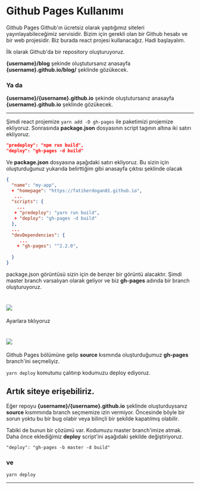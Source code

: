 # Github Pages Kullanımı
Github Pages Github'ın ücretsiz olarak yaptığımız siteleri yayınlayabileceğimiz servisidir. Bizim için gerekli olan bir Github hesabı ve bir web projesidir. Biz burada react projesi kullanacağız. Hadi başlayalım.

İlk olarak Github'da bir repository oluşturuyoruz.

**{username}/blog** şekinde oluştutursanız  anasayfa 
**{username}.github.io/blog/** şeklinde gözükecek.  
 ### Ya da
**{username}/{username}.github.io** şekinde oluştutursanız  anasayfa **{username}.github.io** şeklinde gözükecek. 

___
Şimdi react projemize `yarn add -D gh-pages` ile paketimizi projemize ekliyoruz. Sonrasında **package.json** dosyasının script tagının altına iki satırı ekliyoruz.
```json
"predeploy": "npm run build",
"deploy": "gh-pages -d build"
```
Ve **package.json** dosyasına aşağıdaki satırı ekliyoruz. Bu sizin için oluşturduğunuz yukarıda belirttiğim gibi anasayfa çıktısı şeklinde olacak

```json
{
  "name": "my-app",
  + "homepage": "https://fatiherdogan01.github.io",
   ...
  "scripts": {
    ...
   + "predeploy": "yarn run build",
   + "deploy": "gh-pages -d build"
  },
  ...
  "devDependencies": {
     ...
    + "gh-pages": "^2.2.0",
    
  }
}

```
package.json görüntüsü sizin için de benzer bir görüntü alacaktır.
Şimdi master branch varsalıyan olarak geliyor ve biz **gh-pages** adında bir branch oluşturuyoruz.


# ![](https://pages.github.com/images/repo-settings@2x.png)
 Ayarlara tıklıyoruz

# ![](https://pages.github.com/images/launch-theme-chooser@2x.png)
Github Pages bölümüne gelip **source** 
kısmında oluşturduğumuz **gh-pages** branch'ini seçmeliyiz. 

`yarn deploy` komutunu çalıtırıp kodumuzu deploy ediyoruz.

## Artık siteye erişebiliriz.

Eğer repoyu **{username}/{username}.github.io**
şeklinde oluşturduysanız **source** kısmmında branch seçmemize izin vermiyor. Öncesinde böyle bir sorun yoktu bu bir bug olabir veya bilinçli bir şekilde kapatılmış olabilir. 

Tabiki de bunun bir çözümü var. Kodumuzu master branch'imize atmak. Daha önce eklediğimiz **deploy** script'ini aşağıdaki şekilde değiştiriyoruz.

```
"deploy": "gh-pages -b master -d build"
```
### ve
`yarn deploy` 

___

